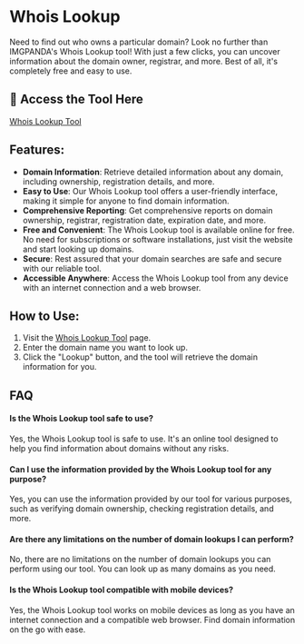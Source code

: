 # Whois Lookup

Need to find out who owns a particular domain? Look no further than IMGPANDA's Whois Lookup tool! With just a few clicks, you can uncover information about the domain owner, registrar, and more. Best of all, it's completely free and easy to use.

## 🔗 Access the Tool Here
[Whois Lookup Tool](https://imgpanda.com/tools/whois-lookup)

## Features:

- **Domain Information**: Retrieve detailed information about any domain, including ownership, registration details, and more.
- **Easy to Use**: Our Whois Lookup tool offers a user-friendly interface, making it simple for anyone to find domain information.
- **Comprehensive Reporting**: Get comprehensive reports on domain ownership, registrar, registration date, expiration date, and more.
- **Free and Convenient**: The Whois Lookup tool is available online for free. No need for subscriptions or software installations, just visit the website and start looking up domains.
- **Secure**: Rest assured that your domain searches are safe and secure with our reliable tool.
- **Accessible Anywhere**: Access the Whois Lookup tool from any device with an internet connection and a web browser.

## How to Use:

1. Visit the [Whois Lookup Tool](https://imgpanda.com/tools/whois-lookup) page.
2. Enter the domain name you want to look up.
3. Click the "Lookup" button, and the tool will retrieve the domain information for you.

## FAQ

#### Is the Whois Lookup tool safe to use?

Yes, the Whois Lookup tool is safe to use. It's an online tool designed to help you find information about domains without any risks.

#### Can I use the information provided by the Whois Lookup tool for any purpose?

Yes, you can use the information provided by our tool for various purposes, such as verifying domain ownership, checking registration details, and more.

#### Are there any limitations on the number of domain lookups I can perform?

No, there are no limitations on the number of domain lookups you can perform using our tool. You can look up as many domains as you need.

#### Is the Whois Lookup tool compatible with mobile devices?

Yes, the Whois Lookup tool works on mobile devices as long as you have an internet connection and a compatible web browser. Find domain information on the go with ease.
